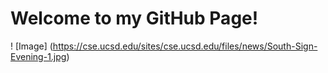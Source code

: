 # Welcome to my GitHub Page!

! [Image] (https://cse.ucsd.edu/sites/cse.ucsd.edu/files/news/South-Sign-Evening-1.jpg)

